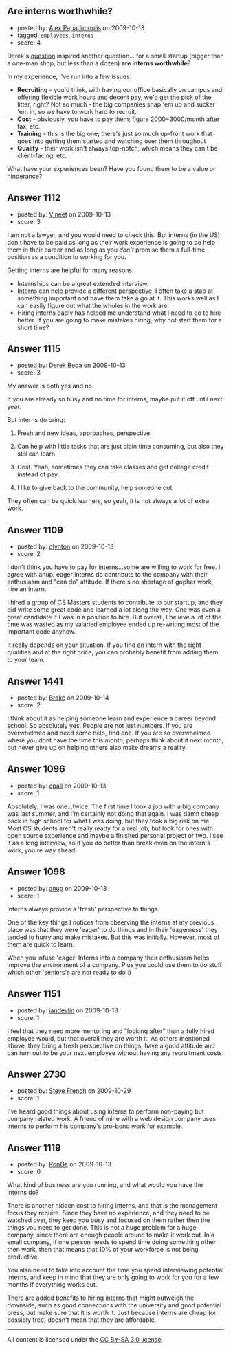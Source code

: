 ## Are interns worthwhile?

- posted by: [Alex Papadimoulis](https://stackexchange.com/users/-1/123-alex-papadimoulis) on 2009-10-13
- tagged: `employees`, `interns`
- score: 4

Derek's [question][1] inspired another question... for a small startup (bigger than a one-man shop, but less than a dozen) **are interns worthwhile**?

In my experience, I've run into a few issues:

* **Recruiting** - you'd think, with having our office basically on campus and offering flexible work hours and decent pay, we'd get the pick of the litter, right? Not so much - the big companies snap 'em up and sucker 'em in, so we have to work hard to recruit.
* **Cost** - obviously, you have to pay them; figure $2000-$3000/month after tax, etc.
* **Training** - this is the big one; there's just so much up-front work that goes into getting them started and watching over them throughout
* **Quality** - their work isn't always top-notch, which means they can't be client-facing, etc.

What have your experiences been? Have you found them to be a value or hinderance?

  [1]: http://answers.onstartups.com/questions/1074/looking-for-a-template-for-a-mentoring-or-coaching-program-for-interns


## Answer 1112

- posted by: [Vineet](https://stackexchange.com/users/-1/24-vineet) on 2009-10-13
- score: 3

I am not a lawyer, and you would need to check this: But interns (in the US) don't have to be paid as long as their work experience is going to be help them in their career and as long as you *don't* promise them a full-time position as a condition to working for you.

Getting interns are helpful for many reasons:

 - Internships can be a great extended interview.
 - Interns can help provide a different perspective. I often take a stab at something important and have them take a go at it. This works well as I can easily figure out what the wholes in the work are.
 - Hiring interns badly has helped me understand what I need to do to hire better. If you are going to make mistakes hiring, why not start them for a short time?


## Answer 1115

- posted by: [Derek Beda](https://stackexchange.com/users/-1/226-derek-beda) on 2009-10-13
- score: 3

My answer is both yes and no.

If you are already so busy and no time for interns, maybe put it off until next year.

But interns do bring:

1) Fresh and new ideas, approaches, perspective.


2) Can help with little tasks that are just plain time consuming, but also they still can learn


3) Cost. Yeah, sometimes they can take classes and get college credit instead of pay.


4) I like to give back to the community, help someone out.

They often can be quick learners, so yeah, it is not always a lot of extra work.


## Answer 1109

- posted by: [dlynton](https://stackexchange.com/users/-1/482-dlynton) on 2009-10-13
- score: 2

I don't think you have to pay for interns...some are willing to work for free. I agree with anup, eager interns do contribute to the company with their enthusiasm and "can do" attitude. If there's no shortage of gopher work, hire an intern.

I hired a group of CS Masters students to contribute to our startup, and they did write some great code and learned a lot along the way. One was even a great candidate if I was in a position to hire. But overall, I believe a lot of the time was wasted as my salaried employee ended up re-writing most of the important code anyhow.

It really depends on your situation. If you find an intern with the right qualities and at the right price, you can probably benefit from adding them to your team.


## Answer 1441

- posted by: [Brake](https://stackexchange.com/users/-1/814-brake) on 2009-10-14
- score: 2

I think about it as helping someone learn and experience a career beyond school.  So absolutely yes.  People are not just numbers.  If you are overwhelmed and need some help, find one.  If you are so overwhelmed where you dont have the time this month, perhaps think about it next month, but never give up on helping others also make dreams a reality.


## Answer 1096

- posted by: [epall](https://stackexchange.com/users/-1/436-epall) on 2009-10-13
- score: 1

Absolutely. I was one...twice. The first time I took a job with a big company was last summer, and I'm certainly not doing that again. I was damn cheap back in high school for what I was doing, but they took a big risk on me. Most CS students aren't really ready for a real job, but look for ones with open source experience and maybe a finished personal project or two. I see it as a long interview, so if you do better than break even on the intern's work, you're way ahead.


## Answer 1098

- posted by: [anup](https://stackexchange.com/users/-1/475-anup) on 2009-10-13
- score: 1

Interns always provide a 'fresh' perspective to things. 

One of the key things I notices from observing the interns at my previous place was that they were 'eager' to do things and in their 'eagerness' they tended to hurry and make mistakes. But this was initially. However, most of them are quick to learn. 

When you infuse 'eager' Interns into a company their enthusiasm helps improve the environment of a company. Plus you could use them to do stuff which other 'seniors's are not ready to do :)


## Answer 1151

- posted by: [iandevlin](https://stackexchange.com/users/-1/640-iandevlin) on 2009-10-13
- score: 1

I feel that they need more mentoring and "looking after" than a fully hired employee would, but that overall they are worth it. As others mentioned above, they bring a fresh perspective on things, have a good attitude and can turn out to be your next employee without having any recruitment costs.


## Answer 2730

- posted by: [Steve French](https://stackexchange.com/users/-1/818-steve-french) on 2009-10-29
- score: 1

I've heard good things about using interns to perform non-paying but company related work.  A friend of mine with a web design company uses interns to perform his company's pro-bono work for example.


## Answer 1119

- posted by: [RonGa](https://stackexchange.com/users/-1/218-ronga) on 2009-10-13
- score: 0

What kind of business are you running, and what would you have the interns do?

There is another hidden cost to hiring interns, and that is the management focus they require.  Since they have no experience, and they need to be watched over, they keep you busy and focused on them rather then the things you need to get done.  This is not a huge problem for a huge company, since there are enough people around to make it work out.  In a small company, if one person needs to spend time doing something other then work, then that means that 10% of your workforce is not being productive.

You also need to take into account the time you spend interviewing potential interns, and keep in mind that they are only going to work for you for a few months if everything works out.


There are added benefits to hiring interns that might outweigh the downside, such as good connections with the university and good potential press, but make sure that it is worth it.  Just because interns are cheap (or possibly free) doesn't mean that they are affordable.



---

All content is licensed under the [CC BY-SA 3.0 license](https://creativecommons.org/licenses/by-sa/3.0/).
